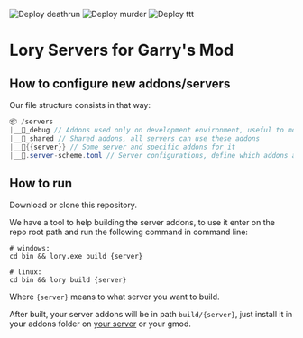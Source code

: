 ![Deploy deathrun](https://github.com/ceifa/lory-gmod-servers/workflows/Deploy%20deathrun/badge.svg?branch=master)
![Deploy murder](https://github.com/ceifa/lory-gmod-servers/workflows/Deploy%20murder/badge.svg?branch=master)
![Deploy ttt](https://github.com/ceifa/lory-gmod-servers/workflows/Deploy%20ttt/badge.svg?branch=master)

# Lory Servers for Garry's Mod

## How to configure new addons/servers

Our file structure consists in that way:

```cs
📦 /servers
|__📁_debug // Addons used only on development environment, useful to monitor CPU/Mem
|__📁_shared // Shared addons, all servers can use these addons
|__📁{{server}} // Some server and specific addons for it
|__📃.server-scheme.toml // Server configurations, define which addons a server should have
```

## How to run

Download or clone this repository.

We have a tool to help building the server addons, to use it enter on the repo root path and run the following command in command line:
```
# windows:
cd bin && lory.exe build {server}

# linux:
cd bin && lory build {server}
```

Where `{server}` means to what server you want to build.

After built, your server addons will be in path `build/{server}`, just install it in your addons folder on [your server](https://wiki.facepunch.com/gmod/Downloading_a_Dedicated_Server) or your gmod.

